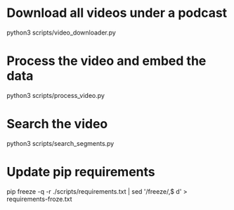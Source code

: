 # Download all videos under a podcast

python3 scripts/video_downloader.py

# Process the video and embed the data

python3 scripts/process_video.py

# Search the video

python3 scripts/search_segments.py

# Update pip requirements

pip freeze -q -r ./scripts/requirements.txt | sed '/freeze/,$ d' > requirements-froze.txt
